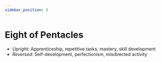 ```yaml
---
sidebar_position: 8
---
```


# Eight of Pentacles

- *Upright:* Apprenticeship, repetitive tasks, mastery, skill development
- *Reversed:* Self-development, perfectionism, misdirected activity